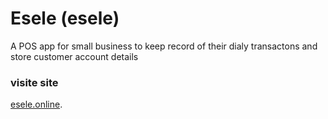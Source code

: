 # Esele (esele)

A POS app for small business to keep record of their dialy transactons and store customer account details

### visite site

[esele.online](https://esele.netlify.app).
